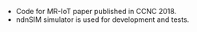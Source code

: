 - Code for MR-IoT paper published in CCNC 2018.
- ndnSIM simulator is used for development and tests.

